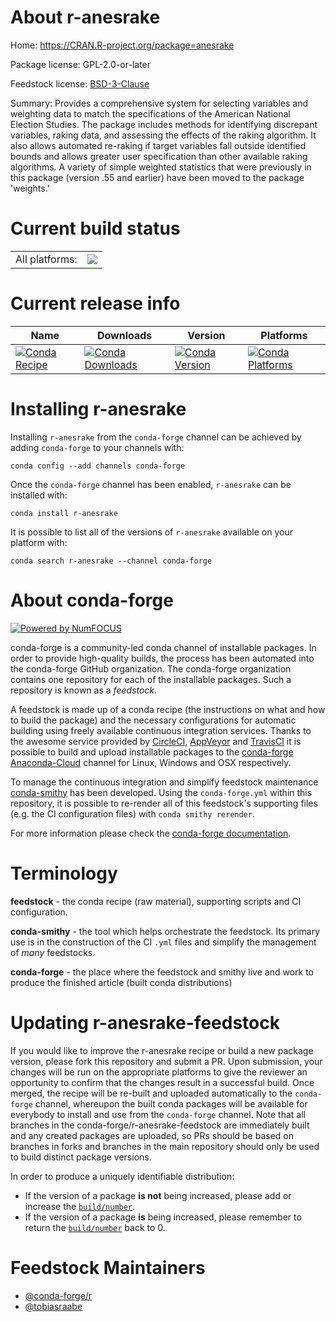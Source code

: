About r-anesrake
================

Home: https://CRAN.R-project.org/package=anesrake

Package license: GPL-2.0-or-later

Feedstock license: [BSD-3-Clause](https://github.com/conda-forge/r-anesrake-feedstock/blob/master/LICENSE.txt)

Summary: Provides a comprehensive system for selecting variables and weighting data to match the specifications of the American National Election Studies. The package includes methods for identifying discrepant variables, raking data, and assessing the effects of the raking algorithm. It also allows automated re-raking if target variables fall outside identified bounds and allows greater user specification than other available raking algorithms. A variety of simple weighted statistics that were previously in this package (version .55 and earlier) have been moved to the package 'weights.'

Current build status
====================


<table><tr><td>All platforms:</td>
    <td>
      <a href="https://dev.azure.com/conda-forge/feedstock-builds/_build/latest?definitionId=12073&branchName=master">
        <img src="https://dev.azure.com/conda-forge/feedstock-builds/_apis/build/status/r-anesrake-feedstock?branchName=master">
      </a>
    </td>
  </tr>
</table>

Current release info
====================

| Name | Downloads | Version | Platforms |
| --- | --- | --- | --- |
| [![Conda Recipe](https://img.shields.io/badge/recipe-r--anesrake-green.svg)](https://anaconda.org/conda-forge/r-anesrake) | [![Conda Downloads](https://img.shields.io/conda/dn/conda-forge/r-anesrake.svg)](https://anaconda.org/conda-forge/r-anesrake) | [![Conda Version](https://img.shields.io/conda/vn/conda-forge/r-anesrake.svg)](https://anaconda.org/conda-forge/r-anesrake) | [![Conda Platforms](https://img.shields.io/conda/pn/conda-forge/r-anesrake.svg)](https://anaconda.org/conda-forge/r-anesrake) |

Installing r-anesrake
=====================

Installing `r-anesrake` from the `conda-forge` channel can be achieved by adding `conda-forge` to your channels with:

```
conda config --add channels conda-forge
```

Once the `conda-forge` channel has been enabled, `r-anesrake` can be installed with:

```
conda install r-anesrake
```

It is possible to list all of the versions of `r-anesrake` available on your platform with:

```
conda search r-anesrake --channel conda-forge
```


About conda-forge
=================

[![Powered by NumFOCUS](https://img.shields.io/badge/powered%20by-NumFOCUS-orange.svg?style=flat&colorA=E1523D&colorB=007D8A)](http://numfocus.org)

conda-forge is a community-led conda channel of installable packages.
In order to provide high-quality builds, the process has been automated into the
conda-forge GitHub organization. The conda-forge organization contains one repository
for each of the installable packages. Such a repository is known as a *feedstock*.

A feedstock is made up of a conda recipe (the instructions on what and how to build
the package) and the necessary configurations for automatic building using freely
available continuous integration services. Thanks to the awesome service provided by
[CircleCI](https://circleci.com/), [AppVeyor](https://www.appveyor.com/)
and [TravisCI](https://travis-ci.com/) it is possible to build and upload installable
packages to the [conda-forge](https://anaconda.org/conda-forge)
[Anaconda-Cloud](https://anaconda.org/) channel for Linux, Windows and OSX respectively.

To manage the continuous integration and simplify feedstock maintenance
[conda-smithy](https://github.com/conda-forge/conda-smithy) has been developed.
Using the ``conda-forge.yml`` within this repository, it is possible to re-render all of
this feedstock's supporting files (e.g. the CI configuration files) with ``conda smithy rerender``.

For more information please check the [conda-forge documentation](https://conda-forge.org/docs/).

Terminology
===========

**feedstock** - the conda recipe (raw material), supporting scripts and CI configuration.

**conda-smithy** - the tool which helps orchestrate the feedstock.
                   Its primary use is in the construction of the CI ``.yml`` files
                   and simplify the management of *many* feedstocks.

**conda-forge** - the place where the feedstock and smithy live and work to
                  produce the finished article (built conda distributions)


Updating r-anesrake-feedstock
=============================

If you would like to improve the r-anesrake recipe or build a new
package version, please fork this repository and submit a PR. Upon submission,
your changes will be run on the appropriate platforms to give the reviewer an
opportunity to confirm that the changes result in a successful build. Once
merged, the recipe will be re-built and uploaded automatically to the
`conda-forge` channel, whereupon the built conda packages will be available for
everybody to install and use from the `conda-forge` channel.
Note that all branches in the conda-forge/r-anesrake-feedstock are
immediately built and any created packages are uploaded, so PRs should be based
on branches in forks and branches in the main repository should only be used to
build distinct package versions.

In order to produce a uniquely identifiable distribution:
 * If the version of a package **is not** being increased, please add or increase
   the [``build/number``](https://docs.conda.io/projects/conda-build/en/latest/resources/define-metadata.html#build-number-and-string).
 * If the version of a package **is** being increased, please remember to return
   the [``build/number``](https://docs.conda.io/projects/conda-build/en/latest/resources/define-metadata.html#build-number-and-string)
   back to 0.

Feedstock Maintainers
=====================

* [@conda-forge/r](https://github.com/conda-forge/r/)
* [@tobiasraabe](https://github.com/tobiasraabe/)

